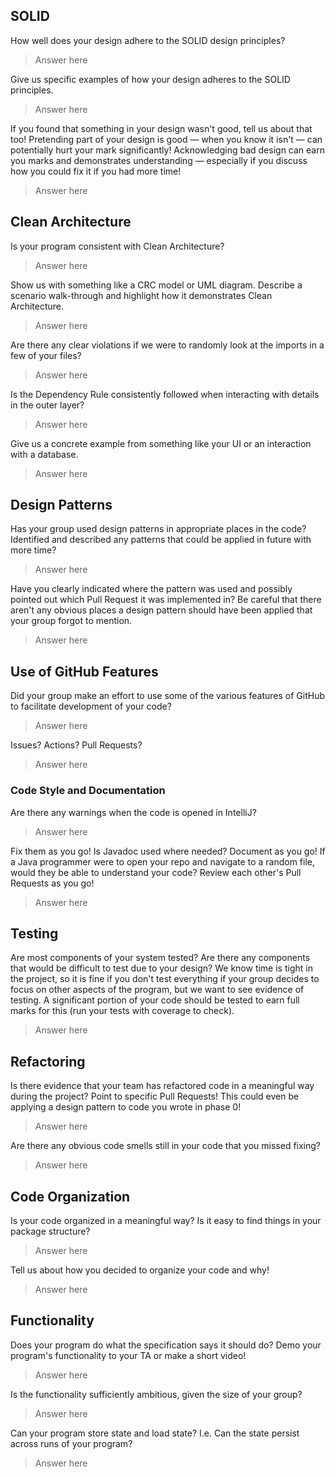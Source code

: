 ## SOLID

How well does your design adhere to the SOLID design principles?

> Answer here

Give us specific examples of how your design adheres to the SOLID principles.

> Answer here

If you found that something in your design wasn't good, tell us about that too!
Pretending part of your design is good — when you know it isn't — can potentially hurt your mark significantly!
Acknowledging bad design can earn you marks and demonstrates understanding — especially if you discuss how you could fix it if you had more time!

> Answer here

## Clean Architecture

Is your program consistent with Clean Architecture?

> Answer here

Show us with something like a CRC model or UML diagram.
Describe a scenario walk-through and highlight how it demonstrates Clean Architecture.

> Answer here

Are there any clear violations if we were to randomly look at the imports in a few of your files?

> Answer here 

Is the Dependency Rule consistently followed when interacting with details in the outer layer?

> Answer here

Give us a concrete example from something like your UI or an interaction with a database.

> Answer here

## Design Patterns

Has your group used design patterns in appropriate places in the code? Identified and described any patterns that could be applied in future with more time?

> Answer here

Have you clearly indicated where the pattern was used and possibly pointed out which Pull Request it was implemented in?
Be careful that there aren't any obvious places a design pattern should have been applied that your group forgot to mention.

> Answer here

## Use of GitHub Features

Did your group make an effort to use some of the various features of GitHub to facilitate development of your code?

> Answer here

Issues?
Actions?
Pull Requests?

> Answer here

### Code Style and Documentation

Are there any warnings when the code is opened in IntelliJ?
> Answer here

Fix them as you go!
Is Javadoc used where needed?
Document as you go!
If a Java programmer were to open your repo and navigate to a random file, would they be able to understand your code?
Review each other's Pull Requests as you go!

> Answer here

## Testing

Are most components of your system tested? Are there any components that would be difficult to test due to your design?
We know time is tight in the project, so it is fine if you don't test everything if your group decides to focus on other aspects of the program, but we want to see evidence of testing.
A significant portion of your code should be tested to earn full marks for this (run your tests with coverage to check).

> Answer here

## Refactoring

Is there evidence that your team has refactored code in a meaningful way during the project?
Point to specific Pull Requests!
This could even be applying a design pattern to code you wrote in phase 0!

> Answer here

Are there any obvious code smells still in your code that you missed fixing?
> Answer here


## Code Organization

Is your code organized in a meaningful way? Is it easy to find things in your package structure?

> Answer here

Tell us about how you decided to organize your code and why!

> Answer here

## Functionality

Does your program do what the specification says it should do?
Demo your program's functionality to your TA or make a short video!

> Answer here

Is the functionality sufficiently ambitious, given the size of your group?

> Answer here

Can your program store state and load state? I.e. Can the state persist across runs of your program?

> Answer here
